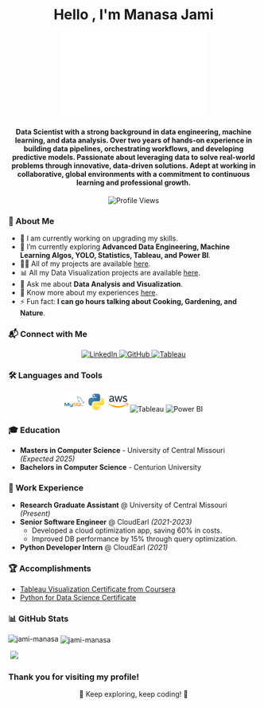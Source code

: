 

<h1 align="center">Hello , I'm Manasa Jami</h1>

<p align="center">
  <img src="https://github.com/jami-manasa/jami-manasa/blob/main/f2.png" alt="Profile Pic" width="300"/>
</p>

<h4 align="center">Data Scientist with a strong background in data engineering, machine learning, and data analysis. Over two years of hands-on experience in building data pipelines, orchestrating workflows, and developing predictive models. Passionate about leveraging data to solve real-world problems through innovative, data-driven solutions. Adept at working in collaborative, global environments with a commitment to continuous learning and professional growth.</h4>

<p align="center">
  <img src="https://komarev.com/ghpvc/?username=jami-manasa&label=Profile%20Views&color=0e75b6&style=for-the-badge" alt="Profile Views"/>
</p>

### 🚀 About Me

- 🔭 I am currently working on upgrading my skills.
- 🌱 I’m currently exploring **Advanced Data Engineering, Machine Learning Algos, YOLO, Statistics, Tableau, and Power BI**.
- 👨‍💻 All of my projects are available [here](https://github.com/jami-manasa).
- 📊 All my Data Visualization projects are available [here](https://public.tableau.com/app/profile/j.manasa/).
- 💬 Ask me about **Data Analysis and Visualization**.
- 📄 Know more about my experiences [here](https://www.linkedin.com/in/jami-manasa/).
- ⚡ Fun fact: **I can go hours talking about Cooking, Gardening, and Nature**.

### 📬 Connect with Me

<p align="center">
  <a href="https://linkedin.com/in/jami-manasa" target="_blank">
    <img src="https://raw.githubusercontent.com/rahuldkjain/github-profile-readme-generator/master/src/images/icons/Social/linked-in-alt.svg" alt="LinkedIn" height="30" width="40" />
  </a>
  <a href="https://github.com/jami-manasa" target="_blank">
    <img src="https://github.githubassets.com/images/modules/logos_page/GitHub-Mark.png" alt="GitHub" height="30" width="40" />
  </a>
  <a href="https://public.tableau.com/app/profile/j.manasa/" target="_blank">
    <img src="https://www.selectdistinct.co.uk/wp-content/uploads/2023/03/Tableau-logo-removebg-preview.png" alt="Tableau" height="30" width="40" />
  </a>
</p>

### 🛠️ Languages and Tools

<p align="center">
  <img src="https://raw.githubusercontent.com/devicons/devicon/master/icons/mysql/mysql-original-wordmark.svg" alt="MySQL" width="40" height="40" />
  <img src="https://raw.githubusercontent.com/devicons/devicon/master/icons/python/python-original.svg" alt="Python" width="40" height="40" />
  <img src="https://raw.githubusercontent.com/devicons/devicon/master/icons/amazonwebservices/amazonwebservices-original-wordmark.svg" alt="AWS" width="40" height="40" />
  <img src="https://www.selectdistinct.co.uk/wp-content/uploads/2023/03/Tableau-logo-removebg-preview.png" alt="Tableau" width="40" height="40" />
  <img src="https://its.ucr.edu/sites/default/files/styles/form_preview/public/powerbi%20logo%201.png?itok=yYXO-S-V" alt="Power BI" width="40" height="40" />
</p>

### 🎓 Education

- **Masters in Computer Science** - University of Central Missouri *(Expected 2025)*
- **Bachelors in Computer Science** - Centurion University

### 💼 Work Experience

- **Research Graduate Assistant** @ University of Central Missouri *(Present)*
- **Senior Software Engineer** @ CloudEarl *(2021-2023)*
  - Developed a cloud optimization app, saving 60% in costs.
  - Improved DB performance by 15% through query optimization.
- **Python Developer Intern** @ CloudEarl *(2021)*

### 🏆 Accomplishments

- [Tableau Visualization Certificate from Coursera](https://www.coursera.org/account/accomplishments/verify/6VM6E62HUK4T?utm_source=link&utm_medium=certificate&utm_content=cert_image&utm_campaign=sharing_cta&utm_product=course)
- [Python for Data Science Certificate](https://www.credly.com/badges/f073772b-a184-440e-8a5e-edeb50012761)

### 📊 GitHub Stats

<p align="center">
 <p><img align="left" src="https://github-readme-stats.vercel.app/api/top-langs?username=jami-manasa&show_icons=true&locale=en&layout=compact" alt="jami-manasa" /></p>

<p>&nbsp;<img align="center" src="https://github-readme-stats.vercel.app/api?username=jami-manasa&show_icons=true&locale=en" alt="jami-manasa" /></p>

<p>&nbsp;<img src="https://github-readme-streak-stats.herokuapp.com?user=jami-manasa&theme=ocean-dark&card_width=300&card_height=190)](https://git.io/streak-stats" /></p>

</p>

###  Thank you for visiting my profile! 

<p align="center">
  🌟 Keep exploring, keep coding! 🌟
</p>
